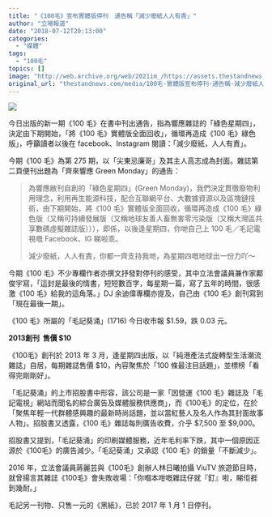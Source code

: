 ```yaml
---
title: "《100毛》宣布實體版停刊　通告稱「減少廢紙人人有責」"
author: "立場報道"
date: "2018-07-12T20:13:00"
categories:
  - "媒體"
tags:
  - "100毛"
topics: []
image: "http://web.archive.org/web/2021im_/https://assets.thestandnews.com/media/photos/100mos-01_1Sspx.png"
original_url: "thestandnews.com/media/100毛-實體版宣布停刊-通告稱-減少廢紙人人有責"
---
```

![](http://web.archive.org/web/2021im_/https://assets.thestandnews.com/media/photos/100mos-01_1Sspx.png)

今日出版的新一期《100 毛》在書中刊出通告，指為響應雜誌的「綠色星期四」，決定由下期開始，「將《100 毛》實體版全面回收」，循環再造成《100 毛》綠色版」，呼籲讀者以後在 facebook、Instagram 閱讀：「減少廢紙，人人有責」。

今期《100 毛》為第 275 期，以「尖東忌廉哥」及其主人高志成為封面。雜誌第二頁便刊出題為「齊來響應 Green Monday」的通告：

> 為響應敝刊自創的「綠色星期四」(Green Monday)，我們決定貫徹廢物利用理念，利用再生能源科技，配合互聯網平台、大數據資源以及區塊鏈技術，由下期開始，將《100 毛》實體版全面回收，循環再造成《100 毛》綠色版（又稱可持續發展版（又稱地球友善人畜無害零污染版（又稱大灣區共享數碼虛擬雜誌版））），即係，以後逢星期四，你哋自己上 100 毛／毛記電視嘅 Facebook、IG 睇啦乖。
> 
> 減少廢紙，人人有責，你都一齊支持我哋，為星期四嘅地球出一份力吖～

今期《100 毛》不少專欄作者亦撰文抒發對停刊的感受，其中立法會議員兼作家鄺俊宇寫，「這封是最後的情書，短短數百字，每星期一篇，寫了五年的時間，很感激《100 毛》給我的這角落。」DJ 余迪偉專欄亦提及，自己由《100 毛》創刊寫到「現在最後一期」。

《100 毛》所屬的「毛記葵涌」(1716) 今日收市報 $1.59，跌 0.03 元。

**2013創刊  售價 $10**

《100毛》創刊於 2013 年 3 月，逢星期四出版，以「純港產法式旋轉型生活潮流雜誌」自居，每期雜誌售價 $10，內容聚焦於「100 條最注目話題」，並標榜「看得完剛剛好」。

「毛記葵涌」的上市招股書中形容，該公司是一家「因營運《100 毛》雜誌及「毛記電視」網站而聞名的綜合廣告及媒體服務供應商」，而《100毛》的定位，在於「聚焦年輕一代群體感興趣的最新時尚話題，並以當紅藝人及名人作為其封面故事人物」。招股書又透露，《100 毛》雜誌每則廣告收費，介乎 $7,500 至 $9,000。

招股書又提到，「毛記葵涌」的印刷媒體服務，近年毛利率下跌，其中一個原因正源於《100毛》的廣告減少。「毛記葵涌」又承認《100 毛》的銷量「不斷減少」。

2016 年，立法會議員蔣麗芸與《100毛》創辦人林日曦拍攝 ViuTV 旅遊節目時，就曾揚言其雜誌《100毛》會失敗收場：「你嗰本咁嘅雜誌仔就『釘』啦，睇佢捱到幾耐。」

毛記另一刊物、只售一元的《黑紙》，已於 2017 年 1 月 1 日停刊。